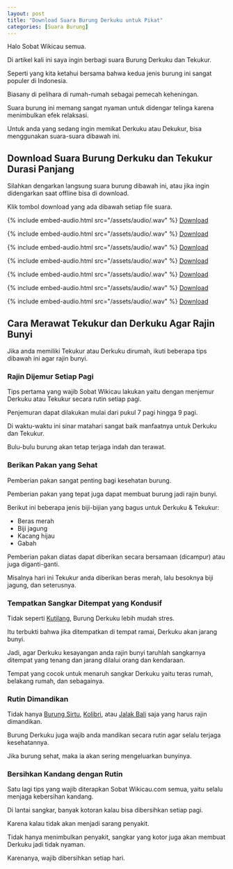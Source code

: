 ```yaml
---
layout: post
title: "Download Suara Burung Derkuku untuk Pikat"
categories: [Suara Burung]
---
```


Halo Sobat Wikicau semua.

Di artikel kali ini saya ingin berbagi suara Burung Derkuku dan Tekukur.

Seperti yang kita ketahui bersama bahwa kedua jenis burung ini sangat populer di Indonesia.

Biasany di pelihara di rumah-rumah sebagai pemecah keheningan.

Suara burung ini memang sangat nyaman untuk didengar telinga karena menimbulkan efek relaksasi.

Untuk anda yang sedang ingin memikat Derkuku atau Dekukur, bisa menggunakan suara-suara dibawah ini.

## Download Suara Burung Derkuku dan Tekukur Durasi Panjang

Silahkan dengarkan langsung suara burung dibawah ini, atau jika ingin didengarkan saat offline bisa di download.

Klik tombol download yang ada dibawah setiap file suara.

{% include embed-audio.html src="/assets/audio/<audio-source-name>.wav" %}
[Download](https://bit.ly/2IvRera)

{% include embed-audio.html src="/assets/audio/<audio-source-name>.wav" %}
[Download](https://bit.ly/2Fpv8EN)

{% include embed-audio.html src="/assets/audio/<audio-source-name>.wav" %}
[Download](https://bit.ly/2KvxwOy)

{% include embed-audio.html src="/assets/audio/<audio-source-name>.wav" %}
[Download](https://bit.ly/2Y3kQkX)

{% include embed-audio.html src="/assets/audio/<audio-source-name>.wav" %}
[Download](https://bit.ly/2IuR3w0)

{% include embed-audio.html src="/assets/audio/<audio-source-name>.wav" %}
[Download](https://bit.ly/2Ksky3T)

{% include embed-audio.html src="/assets/audio/<audio-source-name>.wav" %}
[Download](https://bit.ly/2Kyqs3w)

## Cara Merawat Tekukur dan Derkuku Agar Rajin Bunyi

Jika anda memiliki Tekukur atau Derkuku dirumah, ikuti beberapa tips dibawah ini agar rajin bunyi.

### Rajin Dijemur Setiap Pagi

Tips pertama yang wajib Sobat Wikicau lakukan yaitu dengan menjemur Derkuku atau Tekukur secara rutin setiap pagi.

Penjemuran dapat dilakukan mulai dari pukul 7 pagi hingga 9 pagi.

Di waktu-waktu ini sinar matahari sangat baik manfaatnya untuk Derkuku dan Tekukur.

Bulu-bulu burung akan tetap terjaga indah dan terawat.

### Berikan Pakan yang Sehat

Pemberian pakan sangat penting bagi kesehatan burung.

Pemberian pakan yang tepat juga dapat membuat burung jadi rajin bunyi.

Berikut ini beberapa jenis biji-bijian yang bagus untuk Derkuku & Tekukur:

- Beras merah
- Biji jagung
- Kacang hijau
- Gabah

Pemberian pakan diatas dapat diberikan secara bersamaan (dicampur) atau juga diganti-ganti.

Misalnya hari ini Tekukur anda diberikan beras merah, lalu besoknya biji jagung, dan seterusnya.

### Tempatkan Sangkar Ditempat yang Kondusif

Tidak seperti [Kutilang](https://wikicau.com/suara-burung-kutilang/), Burung Derkuku lebih mudah stres.

Itu terbukti bahwa jika ditempatkan di tempat ramai, Derkuku akan jarang bunyi.

Jadi, agar Derkuku kesayangan anda rajin bunyi taruhlah sangkarnya ditempat yang tenang dan jarang dilalui orang dan kendaraan.

Tempat yang cocok untuk menaruh sangkar Derkuku yaitu teras rumah, belakang rumah, dan sebagainya.

### Rutin Dimandikan

Tidak hanya [Burung Sirtu](https://wikicau.com/download-suara-burung-sirtu/), [Kolibri](https://wikicau.com/suara-kolibri-sepah-raja/), atau [Jalak Bali](https://wikicau.com/suara-burung-jalak-bali/) saja yang harus rajin dimandikan.

Burung Derkuku juga wajib anda mandikan secara rutin agar selalu terjaga kesehatannya.

Jika burung sehat, maka ia akan sering mengeluarkan bunyinya.

### Bersihkan Kandang dengan Rutin

Satu lagi tips yang wajib diterapkan Sobat Wikicau.com semua, yaitu selalu menjaga kebersihan kandang.

Di lantai sangkar, banyak kotoran kalau bisa dibersihkan setiap pagi.

Karena kalau tidak akan menjadi sarang penyakit.

Tidak hanya menimbulkan penyakit, sangkar yang kotor juga akan membuat Derkuku jadi tidak nyaman.

Karenanya, wajib dibersihkan setiap hari.